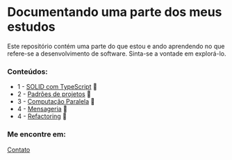 # Documentando uma parte dos meus estudos

Este repositório contém uma parte do que estou e ando aprendendo no que refere-se a desenvolvimento de software.
Sinta-se a vontade em explorá-lo. 

### Conteúdos:
* 1 - [SOLID com TypeScript](SOLID-TS) :file_folder:
* 2 - [Padrões de projetos](DesignPatterns) :file_folder:
* 3 - [Computação Paralela](ComputacaoParalela) :file_folder:
* 4 - [Mensageria](mensageria) :file_folder:
* 4 - [Refactoring](refactoring) :file_folder:



### Me encontre em: 

[Contato](https://linktr.ee/juliomiguel)



